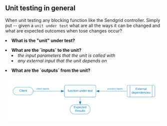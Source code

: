 ## Unit testing in general

When unit testing any blocking function like the Sendgrid controller.   Simply put -- given a `unit under test` what are all the ways it can be changed and what are expected outcomes when tose changes occur?


<div>
<p/><li><strong>What is the "unit" under test?</strong></li>

<p/><li><strong>What are the `inputs` to the unit?</strong></li>

<div style="padding-left: 20px">
<li><em>the input parameters that the unit is called with</em></li>
<li><em>any external input that the unit depends on</em></li>
</div>

<p/><li><strong>What are the `outputs` from the unit?</strong></li>
</div>


![](../../../.gitbook/assets/sendgrid-personal-page-6-1-.png)